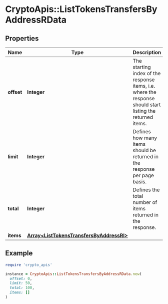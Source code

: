 # CryptoApis::ListTokensTransfersByAddressRData

## Properties

| Name | Type | Description | Notes |
| ---- | ---- | ----------- | ----- |
| **offset** | **Integer** | The starting index of the response items, i.e. where the response should start listing the returned items. |  |
| **limit** | **Integer** | Defines how many items should be returned in the response per page basis. |  |
| **total** | **Integer** | Defines the total number of items returned in the response. |  |
| **items** | [**Array&lt;ListTokensTransfersByAddressRI&gt;**](ListTokensTransfersByAddressRI.md) |  |  |

## Example

```ruby
require 'crypto_apis'

instance = CryptoApis::ListTokensTransfersByAddressRData.new(
  offset: 0,
  limit: 50,
  total: 100,
  items: []
)
```

